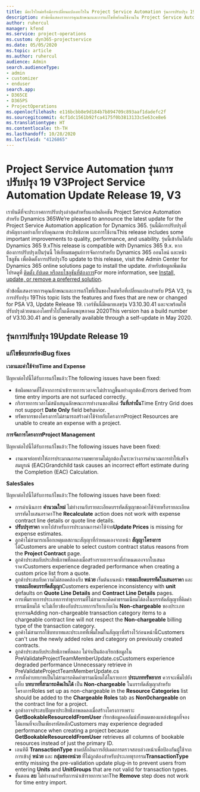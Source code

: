 ```yaml
---
title: มีอะไรใหม่หรือมีการเปลี่ยนแปลงอะไรใน Project Service Automation รุ่นการปรับปรุง 19 V3
description: หัวข้อนี้แสดงรายการคุณลักษณะและการแก้ไขที่พร้อมใช้งานใน Project Service Automation รุ่นการปรับปรุง 19 V3
author: ruhercul
manager: kfend
ms.service: project-operations
ms.custom: dyn365-projectservice
ms.date: 05/05/2020
ms.topic: article
ms.author: ruhercul
audience: Admin
search.audienceType:
- admin
- customizer
- enduser
search.app:
- D365CE
- D365PS
- ProjectOperations
ms.openlocfilehash: e116bcbb8e9d184b7b894709c893aaf1dadefc2f
ms.sourcegitcommit: 4cf1dc1561b92fca4175f0b3813133c5e63ce8e6
ms.translationtype: HT
ms.contentlocale: th-TH
ms.lasthandoff: 10/28/2020
ms.locfileid: "4126865"
---
```

# <a name="project-service-automation-update-release-19-v3"></a><span data-ttu-id="703ff-103">Project Service Automation รุ่นการปรับปรุง 19 V3</span><span class="sxs-lookup"><span data-stu-id="703ff-103">Project Service Automation Update Release 19, V3</span></span>

<span data-ttu-id="703ff-104">เรายินดีที่จะประกาศการปรับปรุงล่าสุดสำหรับแอปพลิเคชัน Project Service Automation สำหรับ Dynamics 365</span><span class="sxs-lookup"><span data-stu-id="703ff-104">We’re pleased to announce the latest update for the Project Service Automation application for Dynamics 365.</span></span> <span data-ttu-id="703ff-105">รุ่นนี้มีการปรับปรุงที่สำคัญบางอย่างเกี่ยวกับคุณภาพ ประสิทธิภาพ และการใช้งาน</span><span class="sxs-lookup"><span data-stu-id="703ff-105">This release includes some important improvements to quality, performance, and usability.</span></span> <span data-ttu-id="703ff-106">รุ่นนี้เข้ากันได้กับ Dynamics 365 9.x</span><span class="sxs-lookup"><span data-stu-id="703ff-106">This release is compatible with Dynamics 365 9.x.</span></span> <span data-ttu-id="703ff-107">หากต้องการปรับปรุงเป็นรุ่นนี้ ให้เยี่ยมชมศูนย์การจัดการสำหรับ Dynamics 365 ออนไลน์ และหน้าโซลูชัน เพื่อติดตั้งการปรับปรุง</span><span class="sxs-lookup"><span data-stu-id="703ff-107">To update to this release, visit the Admin Center for Dynamics 365 online solutions page to install the update.</span></span> <span data-ttu-id="703ff-108">สำหรับข้อมูลเพิ่มเติม โปรดดูที่ [ติดตั้ง อัปเดต หรือลบโซลูชันที่ต้องการ](https://docs.microsoft.com/power-platform/admin/install-remove-preferred-solution)</span><span class="sxs-lookup"><span data-stu-id="703ff-108">For more information, see [Install, update, or remove a preferred solution](https://docs.microsoft.com/power-platform/admin/install-remove-preferred-solution).</span></span>

<span data-ttu-id="703ff-109">หัวข้อนี้แสดงรายการคุณลักษณะและการแก้ไขที่เป็นของใหม่หรือที่เปลี่ยนแปลงสำหรับ PSA V3, รุ่นการปรับปรุง 19</span><span class="sxs-lookup"><span data-stu-id="703ff-109">This topic lists the features and fixes that are new or changed for PSA V3, Update Release 19.</span></span> <span data-ttu-id="703ff-110">เวอร์ชันนี้มีหมายเลขรุ่น V3.10.30.41 และจะพร้อมให้ปรับปรุงด้วยตนเองโดยทั่วไปในเดือนพฤษภาคม 2020</span><span class="sxs-lookup"><span data-stu-id="703ff-110">This version has a build number of V3.10.30.41 and is generally available through a self-update in May 2020.</span></span>

## <a name="update-release-19"></a><span data-ttu-id="703ff-111">รุ่นการปรับปรุง 19</span><span class="sxs-lookup"><span data-stu-id="703ff-111">Update Release 19</span></span>

### <a name="bug-fixes"></a><span data-ttu-id="703ff-112">แก้ไขข้อบกพร่อง</span><span class="sxs-lookup"><span data-stu-id="703ff-112">Bug fixes</span></span>

<span data-ttu-id="703ff-113">**เวลาและค่าใช้จ่าย**</span><span class="sxs-lookup"><span data-stu-id="703ff-113">**Time and Expense**</span></span>

<span data-ttu-id="703ff-114">ปัญหาต่อไปนี้ได้รับการแก้ไขแล้ว:</span><span class="sxs-lookup"><span data-stu-id="703ff-114">The following issues have been fixed:</span></span> 

- <span data-ttu-id="703ff-115">ข้อผิดพลาดที่ได้จากการนำเข้ารายการเวลาจะไม่ปรากฏขึ้นอย่างถูกต้อง</span><span class="sxs-lookup"><span data-stu-id="703ff-115">Errors derived from time entry imports are not surfaced correctly.</span></span>
- <span data-ttu-id="703ff-116">กริกรายการเวลาไม่สนับสนุนลักษณะการทำงานของฟิลด์ **วันที่เท่านั้น**</span><span class="sxs-lookup"><span data-stu-id="703ff-116">Time Entry Grid does not support **Date Only** field behavior.</span></span>
- <span data-ttu-id="703ff-117">ทรัพยากรของโครงการไม่สามารถสร้างค่าใช้จ่ายกับโครงการ</span><span class="sxs-lookup"><span data-stu-id="703ff-117">Project Resources are unable to create an expense with a project.</span></span>

<span data-ttu-id="703ff-118">**การจัดการโครงการ**</span><span class="sxs-lookup"><span data-stu-id="703ff-118">**Project Management**</span></span>

<span data-ttu-id="703ff-119">ปัญหาต่อไปนี้ได้รับการแก้ไขแล้ว:</span><span class="sxs-lookup"><span data-stu-id="703ff-119">The following issues have been fixed:</span></span> 

-  <span data-ttu-id="703ff-120">งานเพจย่อยทำให้การประมาณการความพยายามไม่ถูกต้องในระหว่างการคำนวณการทำให้เสร็จสมบูรณ์ (EAC)</span><span class="sxs-lookup"><span data-stu-id="703ff-120">Grandchild task causes an incorrect effort estimate during the Completion (EAC) Calculation.</span></span>

<span data-ttu-id="703ff-121">**Sales**</span><span class="sxs-lookup"><span data-stu-id="703ff-121">**Sales**</span></span>

<span data-ttu-id="703ff-122">ปัญหาต่อไปนี้ได้รับการแก้ไขแล้ว:</span><span class="sxs-lookup"><span data-stu-id="703ff-122">The following issues have been fixed:</span></span> 

- <span data-ttu-id="703ff-123">การดำเนินการ **คำนวณใหม่** ไม่ทำงานกับรายละเอียดบรรทัดสัญญาของค่าใช้จ่ายหรือรายละเอียดบรรทัดใบเสนอราคา</span><span class="sxs-lookup"><span data-stu-id="703ff-123">The **Recalculate** action does not work with expense contract line details or quote line details.</span></span>
- <span data-ttu-id="703ff-124">**ปรับปรุงราคา** หายไปสำหรับการประมาณการค่าใช้จ่าย</span><span class="sxs-lookup"><span data-stu-id="703ff-124">**Update Prices** is missing for expense estimates.</span></span>
-  <span data-ttu-id="703ff-125">ลูกค้าไม่สามารถเลือกเหตุผลสถานะสัญญาที่กำหนดเองจากหน้า **สัญญาโครงการ** ได้</span><span class="sxs-lookup"><span data-stu-id="703ff-125">Customers are unable to select custom contract status reasons from the **Project Contract** page.</span></span>
- <span data-ttu-id="703ff-126">ลูกค้าประสบกับประสิทธิภาพที่ลดลงเมื่อสร้างรายการราคาที่กำหนดเองจากใบเสนอราคา</span><span class="sxs-lookup"><span data-stu-id="703ff-126">Customers experience degraded performance when creating a custom price list from a quote.</span></span>
- <span data-ttu-id="703ff-127">ลูกค้าประสบกับความไม่สอดคล้องกับ **หน่วย** เริ่มต้นบนหน้า **รายละเอียดบรรทัดใบเสนอราคา** และ **รายละเอียดบรรทัดสัญญา**</span><span class="sxs-lookup"><span data-stu-id="703ff-127">Customers experience inconsistency with **unit** defaults on **Quote Line Details** and **Contract Line Details** pages.</span></span>
- <span data-ttu-id="703ff-128">การเพิ่มรายการประเภทการทำธุรกรรมที่ไม่สามารถคิดค่าธรรมเนียมได้ลงในบรรทัดสัญญาที่คิดค่าธรรมเนียมได้ จะไม่เกี่ยวข้องกับประเภทการเรียกเก็บเงิน **Non-chargeable** ของประเภทธุรกรรม</span><span class="sxs-lookup"><span data-stu-id="703ff-128">Adding non-chargeable transaction category items to a chargeable contract line will not respect the **Non-chargeable** billing type of the transaction category.</span></span>
- <span data-ttu-id="703ff-129">ลูกค้าไม่สามารถใช้บทบาทและประเภทที่เพิ่มใหม่ในสัญญาที่สร้างไว้ก่อนหน้านี้</span><span class="sxs-lookup"><span data-stu-id="703ff-129">Customers can't use the newly added roles and category on previously created contracts.</span></span>
- <span data-ttu-id="703ff-130">ลูกค้าประสบกับประสิทธิภาพที่ลดลง ไม่จำเป็นต้องเรียกข้อมูลใน PreValidateProjectTeamMemberUpdate.cs</span><span class="sxs-lookup"><span data-stu-id="703ff-130">Customers experience degraded performance Unnecessary retrieve in PreValidateProjectTeamMemberUpdate.cs</span></span>
- <span data-ttu-id="703ff-131">การตั้งค่าบทบาทเป็นไม่สามารถคิดค่าธรรมเนียมได้ในรายการ **ประเภททรัพยากร** ควรจะเพิ่มไปยังแท็บ **บทบาทที่สามารถคิดเงินได้** เป็น **Non-chargeable** ในบรรทัดสัญญาสำหรับโครงการ</span><span class="sxs-lookup"><span data-stu-id="703ff-131">Roles set up as non-chargeable in the **Resource Categories** list should be added to the **Chargeable Roles** tab as **Non0chargeable** on the contract line for a project.</span></span>
- <span data-ttu-id="703ff-132">ลูกค้าอาจประสบปัญหาประสิทธิภาพลดลงเมื่อสร้างโครงการเพราะ **GetBookableResourceIdFromUser** เรียกข้อมูลคอลัมน์ทั้งหมดของแหล่งข้อมูลที่จองได้แทนที่จะเป็นเพียงรหัสหลัก</span><span class="sxs-lookup"><span data-stu-id="703ff-132">Customers may experience degraded performance when creating a project because **GetBookableResourceIdFromUser** retrieves all columns of bookable resources instead of just the primary ID.</span></span>
- <span data-ttu-id="703ff-133">เอนทิตี **TransactionType** ขาดปลั๊กอินการอัปเดตการตรวจสอบล่วงหน้าเพื่อป้องกันผู้ใช้จากการเข้าสู่ **หน่วย** และ **กลุ่มของหน่วย** ที่ไม่ถูกต้องสำหรับประเภทธุรกรรม</span><span class="sxs-lookup"><span data-stu-id="703ff-133">**TransactionType** entity missing the pre-validation update plug-in to prevent users from entering **Units** and **UnitGroups** that are not valid for transaction types.</span></span>
- <span data-ttu-id="703ff-134">ขั้นตอน **ลบ** ไม่ทำงานสำหรับการนำเข้ารายการเวลา</span><span class="sxs-lookup"><span data-stu-id="703ff-134">The **Remove** step does not work for time entry import.</span></span>
